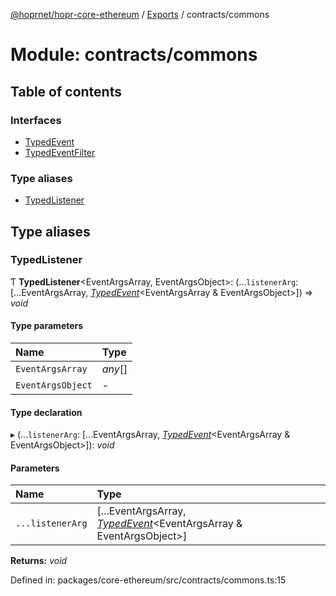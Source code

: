 [@hoprnet/hopr-core-ethereum](../README.md) / [Exports](../modules.md) / contracts/commons

# Module: contracts/commons

## Table of contents

### Interfaces

- [TypedEvent](../interfaces/contracts_commons.typedevent.md)
- [TypedEventFilter](../interfaces/contracts_commons.typedeventfilter.md)

### Type aliases

- [TypedListener](contracts_commons.md#typedlistener)

## Type aliases

### TypedListener

Ƭ **TypedListener**<EventArgsArray, EventArgsObject\>: (...`listenerArg`: [...EventArgsArray, [_TypedEvent_](../interfaces/contracts_commons.typedevent.md)<EventArgsArray & EventArgsObject\>]) => _void_

#### Type parameters

| Name              | Type    |
| :---------------- | :------ |
| `EventArgsArray`  | _any_[] |
| `EventArgsObject` | -       |

#### Type declaration

▸ (...`listenerArg`: [...EventArgsArray, [_TypedEvent_](../interfaces/contracts_commons.typedevent.md)<EventArgsArray & EventArgsObject\>]): _void_

#### Parameters

| Name             | Type                                                                                                                  |
| :--------------- | :-------------------------------------------------------------------------------------------------------------------- |
| `...listenerArg` | [...EventArgsArray, [_TypedEvent_](../interfaces/contracts_commons.typedevent.md)<EventArgsArray & EventArgsObject\>] |

**Returns:** _void_

Defined in: packages/core-ethereum/src/contracts/commons.ts:15
